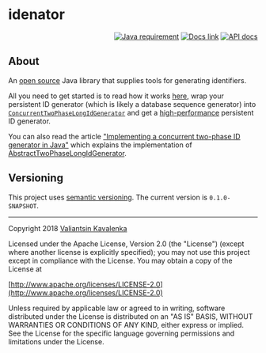 # idenator
<p align="right">
<a href="https://docs.oracle.com/en/java/javase/11/"><img src="https://img.shields.io/badge/Java-11-blue.svg" alt="Java requirement"></a>
<a href="https://github.com/stIncMale/idenator/wiki"><img src="https://img.shields.io/badge/documentation-current-blue.svg" alt="Docs link"></a>
<a href="https://stincmale.github.io/idenator/apidocs/current/index.html"><img src="https://img.shields.io/badge/javadocs-current-blue.svg" alt="API docs"></a>
</p>

## About
An [open source](https://opensource.org/osd) Java library that supplies tools for generating identifiers.

All you need to get started is to read how it works [here](https://stincmale.github.io/idenator/apidocs/current/stincmale.idenator/stincmale/idenator/AbstractTwoPhaseLongIdGenerator.html), wrap your persistent ID generator (which is likely a database sequence generator) into [`ConcurrentTwoPhaseLongIdGenerator`](https://stincmale.github.io/idenator/apidocs/current/stincmale.idenator/stincmale/idenator/ConcurrentTwoPhaseLongIdGenerator.html) and get a [high-performance](https://github.com/stIncMale/idenator/wiki/Performance) persistent ID generator.

You can also read the article ["Implementing a concurrent two-phase ID generator in Java"](https://sites.google.com/site/aboutmale/techblog/twophaseidgen) which explains the implementation of [AbstractTwoPhaseLongIdGenerator](https://stincmale.github.io/idenator/apidocs/current/stincmale.idenator/stincmale/idenator/AbstractTwoPhaseLongIdGenerator.html).

## Versioning
This project uses [semantic versioning](https://semver.org). The current version is `0.1.0-SNAPSHOT`.

---

Copyright 2018 [Valiantsin Kavalenka](https://sites.google.com/site/aboutmale/)

Licensed under the Apache License, Version 2.0 (the "License") (except where another license is explicitly specified);
you may not use this project except in compliance with the License.
You may obtain a copy of the License at

[http://www.apache.org/licenses/LICENSE-2.0](http://www.apache.org/licenses/LICENSE-2.0)

Unless required by applicable law or agreed to in writing, software
distributed under the License is distributed on an "AS IS" BASIS,
WITHOUT WARRANTIES OR CONDITIONS OF ANY KIND, either express or implied.
See the License for the specific language governing permissions and
limitations under the License.
